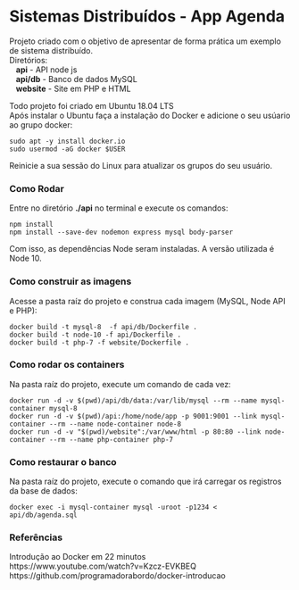 # Sistemas Distribuídos - App Agenda 
Projeto criado com o objetivo de apresentar de forma prática um exemplo de sistema distribuído. </br>
Diretórios:</br>
&nbsp;&nbsp; <b>api</b> - API node js</br>
&nbsp;&nbsp; <b>api/db</b> - Banco de dados MySQL</br>
&nbsp;&nbsp; <b>website</b> - Site em PHP e HTML</br>

Todo projeto foi criado em Ubuntu 18.04 LTS </br>
Após instalar o Ubuntu faça a instalação do Docker e adicione o seu usúario ao grupo docker:

```
sudo apt -y install docker.io
sudo usermod -aG docker $USER
```

Reinicie a sua sessão do Linux para atualizar os grupos do seu usuário.

<h3> Como Rodar </h3>

Entre no diretório <b>./api</b> no terminal e execute os comandos:

```
npm install
npm install --save-dev nodemon express mysql body-parser
```

Com isso, as dependências Node seram instaladas. A versão utilizada é Node 10.


<h3> Como construir as imagens </h3>
Acesse a pasta raíz do projeto e construa cada imagem (MySQL, Node API e PHP):

```
docker build -t mysql-8  -f api/db/Dockerfile .
docker build -t node-10 -f api/Dockerfile .
docker build -t php-7 -f website/Dockerfile .
```



<h3> Como rodar os containers </h3>
Na pasta raíz do projeto, execute um comando de cada vez:

```
docker run -d -v $(pwd)/api/db/data:/var/lib/mysql --rm --name mysql-container mysql-8
docker run -d -v $(pwd)/api:/home/node/app -p 9001:9001 --link mysql-container --rm --name node-container node-8
docker run -d -v "$(pwd)/website":/var/www/html -p 80:80 --link node-container --rm --name php-container php-7
```


<h3> Como restaurar o banco </h3>
Na pasta raíz do projeto, execute o comando que irá carregar os registros da base de dados:

```
docker exec -i mysql-container mysql -uroot -p1234 <  api/db/agenda.sql
```


<h3>Referências</h3>
Introdução ao Docker em 22 minutos </br>
https://www.youtube.com/watch?v=Kzcz-EVKBEQ </br>
https://github.com/programadorabordo/docker-introducao </br>
